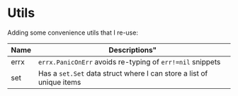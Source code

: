 # Utils

Adding some convenience utils that I re-use:

| Name | Descriptions"                                                        |
| ---- | -------------------------------------------------------------------- |
| errx | `errx.PanicOnErr` avoids re-typing of `err!=nil` snippets            |
| set  | Has a `set.Set` data struct where I can store a list of unique items |
